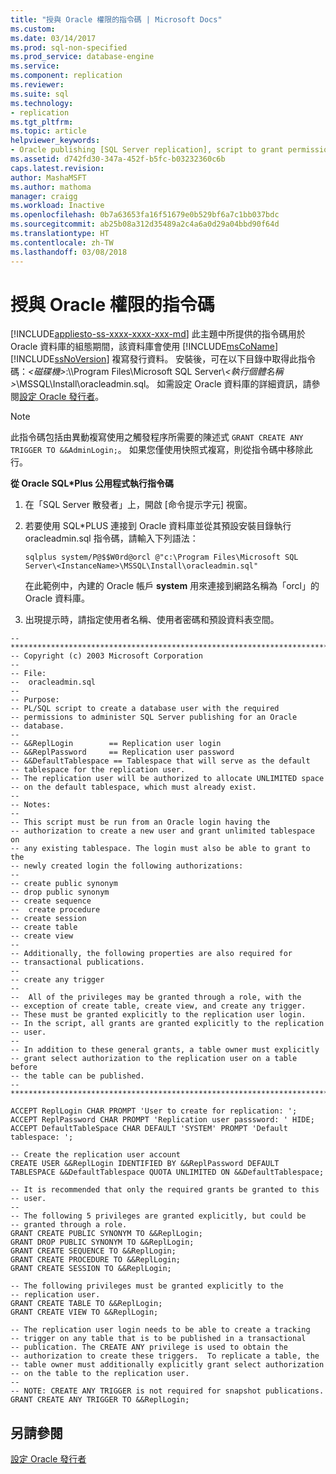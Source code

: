 ```yaml
---
title: "授與 Oracle 權限的指令碼 | Microsoft Docs"
ms.custom: 
ms.date: 03/14/2017
ms.prod: sql-non-specified
ms.prod_service: database-engine
ms.service: 
ms.component: replication
ms.reviewer: 
ms.suite: sql
ms.technology:
- replication
ms.tgt_pltfrm: 
ms.topic: article
helpviewer_keywords:
- Oracle publishing [SQL Server replication], script to grant permissions
ms.assetid: d742fd30-347a-452f-b5fc-b03232360c6b
caps.latest.revision: 
author: MashaMSFT
ms.author: mathoma
manager: craigg
ms.workload: Inactive
ms.openlocfilehash: 0b7a63653fa16f51679e0b529bf6a7c1bb037bdc
ms.sourcegitcommit: ab25b08a312d35489a2c4a6a0d29a04bbd90f64d
ms.translationtype: HT
ms.contentlocale: zh-TW
ms.lasthandoff: 03/08/2018
---
```

# <a name="script-to-grant-oracle-permissions"></a>授與 Oracle 權限的指令碼
[!INCLUDE[appliesto-ss-xxxx-xxxx-xxx-md](../../../includes/appliesto-ss-xxxx-xxxx-xxx-md.md)]
  此主題中所提供的指令碼用於 Oracle 資料庫的組態期間，該資料庫會使用 [!INCLUDE[msCoName](../../../includes/msconame-md.md)] [!INCLUDE[ssNoVersion](../../../includes/ssnoversion-md.md)] 複寫發行資料。 安裝後，可在以下目錄中取得此指令碼：*\<磁碟機>*:\\\Program Files\Microsoft SQL Server\\*\<執行個體名稱>*\MSSQL\Install\oracleadmin.sql。 如需設定 Oracle 資料庫的詳細資訊，請參閱[設定 Oracle 發行者](../../../relational-databases/replication/non-sql/configure-an-oracle-publisher.md)。  
  
> [!NOTE]  
>  此指令碼包括由異動複寫使用之觸發程序所需要的陳述式 `GRANT CREATE ANY TRIGGER TO &&AdminLogin;`。 如果您僅使用快照式複寫，則從指令碼中移除此行。  
  
 **從 Oracle SQL\*Plus 公用程式執行指令碼**  
  
1.  在「SQL Server 散發者」上，開啟 [命令提示字元] 視窗。  
  
2.  若要使用 SQL*PLUS 連接到 Oracle 資料庫並從其預設安裝目錄執行 oracleadmin.sql 指令碼，請輸入下列語法：  
  
    ```  
    sqlplus system/P@$$W0rd@orcl @"c:\Program Files\Microsoft SQL Server\<InstanceName>\MSSQL\Install\oracleadmin.sql"  
    ```  
  
     在此範例中，內建的 Oracle 帳戶 **system** 用來連接到網路名稱為「orcl」的 Oracle 資料庫。  
  
3.  出現提示時，請指定使用者名稱、使用者密碼和預設資料表空間。  
  
```  
--***********************************************************************  
-- Copyright (c) 2003 Microsoft Corporation  
--  
-- File:  
--  oracleadmin.sql  
--  
-- Purpose:  
-- PL/SQL script to create a database user with the required   
-- permissions to administer SQL Server publishing for an Oracle  
-- database.  
--  
-- &&ReplLogin        == Replication user login  
-- &&ReplPassword     == Replication user password  
-- &&DefaultTablespace == Tablespace that will serve as the default  
-- tablespace for the replication user.  
-- The replication user will be authorized to allocate UNLIMITED space  
-- on the default tablespace, which must already exist.  
--  
-- Notes:  
--  
-- This script must be run from an Oracle login having the  
-- authorization to create a new user and grant unlimited tablespace on  
-- any existing tablespace. The login must also be able to grant to the  
-- newly created login the following authorizations:  
--  
-- create public synonym  
-- drop public synonym  
-- create sequence  
--  create procedure  
-- create session  
-- create table  
-- create view  
--  
-- Additionally, the following properties are also required for  
-- transactional publications.  
--  
-- create any trigger  
--  
--  All of the privileges may be granted through a role, with the  
-- exception of create table, create view, and create any trigger.  
-- These must be granted explicitly to the replication user login.  
-- In the script, all grants are granted explicitly to the replication  
-- user.  
--  
-- In addition to these general grants, a table owner must explicitly  
-- grant select authorization to the replication user on a table before  
-- the table can be published.  
--  
***********************************************************************  
  
ACCEPT ReplLogin CHAR PROMPT 'User to create for replication: ';  
ACCEPT ReplPassword CHAR PROMPT 'Replication user passsword: ' HIDE;  
ACCEPT DefaultTableSpace CHAR DEFAULT 'SYSTEM' PROMPT 'Default tablespace: ';  
  
-- Create the replication user account  
CREATE USER &&ReplLogin IDENTIFIED BY &&ReplPassword DEFAULT TABLESPACE &&DefaultTablespace QUOTA UNLIMITED ON &&DefaultTablespace;  
  
-- It is recommended that only the required grants be granted to this  
-- user.  
--  
-- The following 5 privileges are granted explicitly, but could be  
-- granted through a role.  
GRANT CREATE PUBLIC SYNONYM TO &&ReplLogin;  
GRANT DROP PUBLIC SYNONYM TO &&ReplLogin;  
GRANT CREATE SEQUENCE TO &&ReplLogin;  
GRANT CREATE PROCEDURE TO &&ReplLogin;  
GRANT CREATE SESSION TO &&ReplLogin;  
  
-- The following privileges must be granted explicitly to the  
-- replication user.  
GRANT CREATE TABLE TO &&ReplLogin;  
GRANT CREATE VIEW TO &&ReplLogin;  
  
-- The replication user login needs to be able to create a tracking  
-- trigger on any table that is to be published in a transactional  
-- publication. The CREATE ANY privilege is used to obtain the  
-- authorization to create these triggers.  To replicate a table, the  
-- table owner must additionally explicitly grant select authorization  
-- on the table to the replication user.  
--  
-- NOTE: CREATE ANY TRIGGER is not required for snapshot publications.  
GRANT CREATE ANY TRIGGER TO &&ReplLogin;  
```  
  
## <a name="see-also"></a>另請參閱  
 [設定 Oracle 發行者](../../../relational-databases/replication/non-sql/configure-an-oracle-publisher.md)  
  
  
